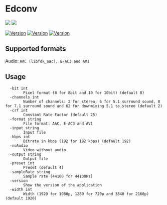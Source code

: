 # Edconv

<img src="https://img.shields.io/badge/go-%2300ADD8.svg?style=for-the-badge&logo=go&logoColor=white"/> <img src="https://shields.io/badge/FFmpeg-%23171717.svg?logo=ffmpeg&style=for-the-badge&labelColor=171717&logoColor=5cb85c"/>

[![Version](https://img.shields.io/badge/Version-1.2.3-blue)]()
[![Version](https://img.shields.io/badge/GoLang-v1.24.0-blue)]()
[![Version](https://img.shields.io/badge/FFmpeg-v7.1.1-blue)]()

## Supported formats

Audio: `AAC (libfdk_aac), E-AC3 and AV1`

## Usage

```
  -bit int
        Pixel format (8 for 8bit and 10 for 10bit) (default 8)
  -channels int
        Number of channels: 2 for stereo, 6 for 5.1 surround sound, 8 for 7.1 surround sound and 62 for downmixing 5.1 to stereo (default 2)
  -crf int
        Constant Rate Factor (default 25)
  -format string
        File format: AAC, E-AC3 and AV1
  -input string
        Input file
  -kbps int
        Bitrate in kbps (192 for 192 kbps) (default 192)
  -noAudio
        Video without audio
  -output string
        Output file
  -preset int
        Preset (default 4)
  -sampleRate string
        Sample rate (44100 for 44100Hz)
  -version
        Show the version of the application
  -width int
        Width (1920 for 1080p, 1280 for 720p and 3840 for 2160p) (default 1920)
```